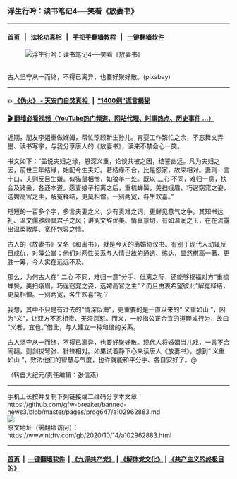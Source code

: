 ### 浮生行吟：读书笔记4──笑看《放妻书》
------------------------

#### [首页](https://github.com/gfw-breaker/banned-news3/blob/master/README.md) &nbsp;&nbsp;|&nbsp;&nbsp; [法轮功真相](https://github.com/begood0513/basic/blob/master/README.md)  &nbsp;&nbsp;|&nbsp;&nbsp; [手把手翻墙教程](https://github.com/gfw-breaker/guides/wiki)  &nbsp;&nbsp;|&nbsp;&nbsp; [一键翻墙软件](https://github.com/gfw-breaker/nogfw/blob/master/README.md)  



<div><div class="featured_image">
 <figure>
  <img alt="浮生行吟：读书笔记4──笑看《放妻书》" src="https://i.ntdtv.com/assets/uploads/2020/10/2020-10-14_145619-800x450.jpg"/>
 </figure><br/>
 <span class="caption">
  古人坚守从一而终，不得已离异，也要好聚好散。(pixabay)
 </span>
</div>
</div><hr/>

#### 💥 [《伪火》 - 天安门自焚真相 ](http://158.247.195.190:10000/videos/blog/weihuo.html)&nbsp; |&nbsp; [“1400例”谎言揭秘  ](http://158.247.195.190:10000/videos/blog/jiexi1400.html)

#### [ 🎬  翻墙必看视频（YouTube热门频道、网站代理、时事热点、历史事件 ...）](https://github.com/gfw-breaker/links/blob/master/banned.md)

<div><div class="post_content" itemprop="articleBody">
 <p>
  近期，朋友李姐重做媬姆，帮忙照顾新生孙儿。育婴工作繁忙之余，不忘舞文弄墨、读书写字，与我分享唐人的《放妻书》，读来不禁会心一笑。
 </p>
 <p>
  书文如下：“盖说夫妇之缘，恩深义重，论谈共被之因，结誓幽远。凡为夫妇之因，前世三年结缘，始配今生夫妇。若结缘不合，比是怨家，故来相对。妻则一言十口，夫则反目生嫌。似猫鼠相憎，如狼羊一处。既以
  <ok href="https://www.ntdtv.com/gb/二心.htm">
   二心
  </ok>
  不同，难归一意，快会及诸亲，各还本道。愿妻娘子相离之后，重梳蝉鬓，美扫娥眉，巧逞窈窕之姿，选娉高官之主，解冤释结，更莫相憎。一别两宽，各生欢喜。”
 </p>
 <p>
  短短的一百多个字，多言夫妻之义，少有责难之词，更鲜见意气之争。其知书达礼、温文儒雅颇具君子之风；讲究文辞优美、情真意切，有如温润之玉，在在流露出温柔敦厚、宽怀包容之情。
 </p>
 <p>
  古人的《放妻书》又名《和离书》，就是今天的离婚协议书。有别于现代人动辄反目成仇，对簿公堂；他们对两性关系与人情世故的通透、练达，显然棋高一著、更胜一筹，今人实在远远不及。
 </p>
 <p>
  那么，为何古人在“
  <ok href="https://www.ntdtv.com/gb/二心.htm">
   二心
  </ok>
  不同，难归一意”分手、仳离之际，还能够祝福对方“重梳蝉鬓，美扫娥眉，巧逞窈窕之姿，选娉高官之主”？而且由衷希望彼此“解冤释结，更莫相憎。一别两宽，各生欢喜”呢？
 </p>
 <p>
  我想，其中不只是有过去的“情深似海”，更重要的是一直以来的“
  <ok href="https://www.ntdtv.com/gb/义重如山.htm">
   义重如山
  </ok>
  ”，因为“义”，让双方不忍相责、无须怨怼。而义，一般指公正合宜的道理或行为，故曰 “义者，宜也。”借此，与人建立一种和谐的关系。
 </p>
 <p>
  古人坚守从一而终，不得已离异，也要好聚好散。现代人将婚姻当儿戏，一言不合闹翻，则剑拔弩张、针锋相对。如果试着静下心来读唐人《放妻书》，想到“
  <ok href="https://www.ntdtv.com/gb/义重如山.htm">
   义重如山
  </ok>
  ”，效法他们的智慧与气度，也许就能和平分手、各自安好了。@
 </p>
 <p>
  （转自大纪元/责任编辑：张信燕）
 </p>
 <div class="single_ad">
 </div>
</div>
</div>
<hr/>
手机上长按并复制下列链接或二维码分享本文章：<br/>
https://github.com/gfw-breaker/banned-news3/blob/master/pages/prog647/a102962883.md <br/>
<a href='https://github.com/gfw-breaker/banned-news3/blob/master/pages/prog647/a102962883.md'><img src='https://github.com/gfw-breaker/banned-news3/blob/master/pages/prog647/a102962883.md.png'/></a> <br/>
原文地址（需翻墙访问）：https://www.ntdtv.com/gb/2020/10/14/a102962883.html


------------------------
#### [首页](https://github.com/gfw-breaker/banned-news3/blob/master/README.md) &nbsp;|&nbsp; [一键翻墙软件](https://github.com/gfw-breaker/nogfw/blob/master/README.md) &nbsp;| [《九评共产党》](https://github.com/gfw-breaker/9ping.md/blob/master/README.md#九评之一评共产党是什么) | [《解体党文化》](https://github.com/gfw-breaker/jtdwh.md/blob/master/README.md) | [《共产主义的终极目的》](https://github.com/gfw-breaker/gczydzjmd.md/blob/master/README.md)


<img src='http://gfw-breaker.win/banned-news3/pages/prog647/a102962883.md' width='0px' height='0px'/>